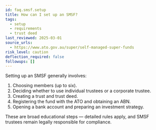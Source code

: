 ```yaml
---
id: faq.smsf.setup
title: How can I set up an SMSF?
tags:
  - setup
  - requirements
  - trust deed
last_reviewed: 2025-03-01
source_urls:
  - https://www.ato.gov.au/super/self-managed-super-funds
risk_level: caution
deflection_required: false
followups: []
---
```


Setting up an SMSF generally involves:  
1. Choosing members (up to six).  
2. Deciding whether to use individual trustees or a corporate trustee.  
3. Creating a trust and trust deed.  
4. Registering the fund with the ATO and obtaining an ABN.  
5. Opening a bank account and preparing an investment strategy.  

These are broad educational steps — detailed rules apply, and SMSF trustees remain legally responsible for compliance.
